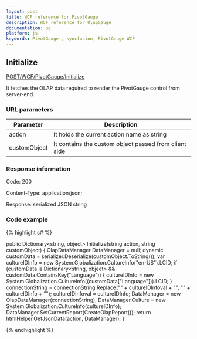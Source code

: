 ```yaml
---
layout: post
title: WCF reference for PivotGauge
description: WCF reference for OlapGauge
documentation: ug
platform: js
keywords: PivotGauge , syncfusion, PivotGauge WCF
---
```


## Initialize

[POST/WCF/PivotGauge/Initialize](http://js.syncfusion.com/demos/ejServices/wcf/PivotGauge/Olap.svc)

It fetches the OLAP data required to render the PivotGauge control from server-end.

### URL parameters

|  Parameter |  Description | 
|---|---|
|action|It holds the current action name as string|
|customObject|It contains the custom object passed from client side|

### Response information 

Code: 200

Content-Type: application/json;

Response: serialized JSON string

### Code example 

{% highlight c# %}

public Dictionary<string, object> Initialize(string action, string customObject)
{
    OlapDataManager DataManager = null;
    dynamic customData = serializer.Deserialize<dynamic>(customObject.ToString());
    var cultureIDInfo = new System.Globalization.CultureInfo("en-US").LCID;
    if (customData is Dictionary<string, object> && customData.ContainsKey("Language"))
    {
        cultureIDInfo = new System.Globalization.CultureInfo((customData["Language"])).LCID;
    }
    connectionString = connectionString.Replace("" + cultureIDInfoval + "", "" + cultureIDInfo + "");
    cultureIDInfoval = cultureIDInfo;
    DataManager = new OlapDataManager(connectionString);
    DataManager.Culture = new System.Globalization.CultureInfo(cultureIDInfo);
    DataManager.SetCurrentReport(CreateOlapReport());
    return htmlHelper.GetJsonData(action, DataManager);
}

{% endhighlight %} 
